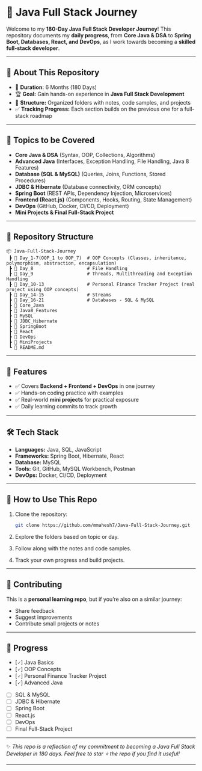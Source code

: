 # 🚀 Java Full Stack Journey

Welcome to my **180-Day Java Full Stack Developer Journey**!
This repository documents my **daily progress**, from **Core Java & DSA** to **Spring Boot, Databases, React, and DevOps**, as I work towards becoming a **skilled full-stack developer**.

---

## 📌 About This Repository

* 📅 **Duration:** 6 Months (180 Days)
* 🏆 **Goal:** Gain hands-on experience in **Java Full Stack Development**
* 📂 **Structure:** Organized folders with notes, code samples, and projects
* ✅ **Tracking Progress:** Each section builds on the previous one for a full-stack roadmap

---

## 📖 Topics to be Covered

* **Core Java & DSA** (Syntax, OOP, Collections, Algorithms)
* **Advanced Java** (Interfaces, Exception Handling, File Handling, Java 8 Features)
* **Database (SQL & MySQL)** (Queries, Joins, Functions, Stored Procedures)
* **JDBC & Hibernate** (Database connectivity, ORM concepts)
* **Spring Boot** (REST APIs, Dependency Injection, Microservices)
* **Frontend (React.js)** (Components, Hooks, Routing, State Management)
* **DevOps** (GitHub, Docker, CI/CD, Deployment)
* **Mini Projects & Final Full-Stack Project**

---

## 📂 Repository Structure

```
📦 Java-Full-Stack-Journey
 ┣ 📂 Day_1-7(OOP_1 to OOP_7)  # OOP Concepts (Classes, inheritance, polymorphism, abstraction, encapsulation)
 ┣ 📂 Day_8                    # File Handling
 ┣ 📂 Day_9                    # Threads, Multithreading and Exception Handling
 ┣ 📂 Day_10-13                # Personal Finance Tracker Project (real project using OOP concepts)
 ┣ 📂 Day_14-15                # Streams
 ┣ 📂 Day_16-21                # Databases - SQL & MySQL
 ┣ 📂 Core_Java
 ┣ 📂 Java8_Features
 ┣ 📂 MySQL
 ┣ 📂 JDBC_Hibernate
 ┣ 📂 SpringBoot
 ┣ 📂 React
 ┣ 📂 DevOps
 ┣ 📂 MiniProjects
 ┗ 📜 README.md
```

---

## 🌟 Features

* ✅ Covers **Backend + Frontend + DevOps** in one journey
* ✅ Hands-on coding practice with examples
* ✅ Real-world **mini projects** for practical exposure
* ✅ Daily learning commits to track growth

---

## 🛠️ Tech Stack

* **Languages:** Java, SQL, JavaScript
* **Frameworks:** Spring Boot, Hibernate, React
* **Database:** MySQL
* **Tools:** Git, GitHub, MySQL Workbench, Postman
* **DevOps:** Docker, CI/CD, Deployment

---

## 🚀 How to Use This Repo

1. Clone the repository:

   ```bash
   git clone https://github.com/mmahesh7/Java-Full-Stack-Journey.git
   ```
2. Explore the folders based on topic or day.
3. Follow along with the notes and code samples.
4. Track your own progress and build projects.

---

## 🤝 Contributing

This is a **personal learning repo**, but if you’re also on a similar journey:

* Share feedback
* Suggest improvements
* Contribute small projects or notes

---

## 📌 Progress

* [🗸] Java Basics
* [🗸] OOP Concepts
* [🗸] Personal Finance Tracker Project
* [🗸] Advanced Java
* [ ] SQL & MySQL
* [ ] JDBC & Hibernate
* [ ] Spring Boot
* [ ] React.js
* [ ] DevOps
* [ ] Final Full-Stack Project

---

✨ *This repo is a reflection of my commitment to becoming a Java Full Stack Developer in 180 days. Feel free to star ⭐ the repo if you find it useful!*

---

